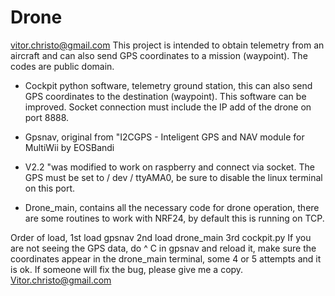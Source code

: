 # Drone
vitor.christo@gmail.com
This project is intended to obtain telemetry from an aircraft and can also send GPS coordinates to a mission (waypoint).
The codes are public domain.
- Cockpit python software, telemetry ground station, this can also send GPS coordinates to the destination (waypoint). This software can be improved. Socket connection must include the IP add of the drone on port 8888.

- Gpsnav, original from "I2CGPS - Inteligent GPS and NAV module for MultiWii by EOSBandi
* V2.2 "was modified to work on raspberry and connect via socket.
The GPS must be set to / dev / ttyAMA0, be sure to disable the linux terminal on this port.

- Drone_main, contains all the necessary code for drone operation, there are some routines to work with NRF24, by default this is running on TCP.

Order of load,
1st load gpsnav
2nd load drone_main
3rd cockpit.py
If you are not seeing the GPS data, do ^ C in gpsnav and reload it, make sure the coordinates appear in the drone_main terminal, some 4 or 5 attempts and it is ok.
If someone will fix the bug, please give me a copy.
Vitor.christo@gmail.com
